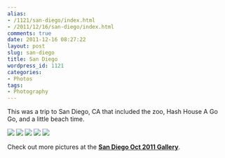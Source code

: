 ```yaml
---
alias:
- /1121/san-diego/index.html
- /2011/12/16/san-diego/index.html
comments: true
date: 2011-12-16 08:27:22
layout: post
slug: san-diego
title: San Diego
wordpress_id: 1121
categories:
- Photos
tags:
- Photography
---
```


This was a trip to San Diego, CA that included the zoo, Hash House A Go Go, and a little beach time.

<div class="galleria">
<a
href="http://thegalleryis.goingthewongway.com/var/albums/Travel/San-Diego-Oct-2011/1.jpg?m=1010318529"><img src="http://thegalleryis.goingthewongway.com/var/resizes/Travel/San-Diego-Oct-2011/1.jpg?m=1010318529"></img></a>
<a
href="http://thegalleryis.goingthewongway.com/var/albums/Travel/San-Diego-Oct-2011/5.jpg?m=1010318529"><img src="http://thegalleryis.goingthewongway.com/var/resizes/Travel/San-Diego-Oct-2011/5.jpg?m=1010318529"></img></a>
<a
href="http://thegalleryis.goingthewongway.com/var/albums/Travel/San-Diego-Oct-2011/4.jpg?m=1010318529"><img
src="http://thegalleryis.goingthewongway.com/var/resizes/Travel/San-Diego-Oct-2011/4.jpg?m=1010318529"></img></a>
<a
href="http://thegalleryis.goingthewongway.com/var/albums/Travel/San-Diego-Oct-2011/3.jpg?m=1010318529"><img
src="http://thegalleryis.goingthewongway.com/var/resizes/Travel/San-Diego-Oct-2011/3.jpg?m=1010318529"></img></a>
<a
href="http://thegalleryis.goingthewongway.com/var/albums/Travel/San-Diego-Oct-2011/2.jpg?m=1010318529"><img
src="http://thegalleryis.goingthewongway.com/var/resizes/Travel/San-Diego-Oct-2011/2.jpg?m=1010318529"></img></a>
</div>

Check out more pictures at the **[San Diego Oct 2011 Gallery](http://go.gtww.net/T6RWdn)**.


